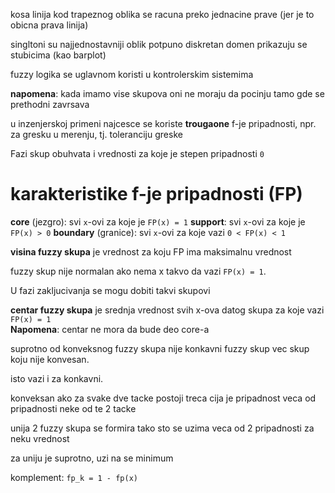 kosa linija kod trapeznog oblika se racuna preko jednacine prave
(jer je to obicna prava linija)

singltoni su najjednostavniji oblik
potpuno diskretan domen
prikazuju se stubicima (kao barplot)

fuzzy logika se uglavnom koristi u kontrolerskim sistemima

**napomena**: kada imamo vise skupova oni ne moraju da pocinju tamo gde se prethodni zavrsava

u inzenjerskoj primeni najcesce se koriste **trougaone** f-je pripadnosti, npr. za gresku u merenju,
tj. toleranciju greske

Fazi skup obuhvata i vrednosti za koje je stepen pripadnosti `0`

# karakteristike f-je pripadnosti (FP)

**core** (jezgro): svi `x`-ovi za koje je `FP(x) = 1`
**support**: svi `x`-ovi za koje je `FP(x) > 0`
**boundary** (granice): svi `x`-ovi za koje vazi `0 < FP(x) < 1`

**visina fuzzy skupa** je vrednost za koju FP ima maksimalnu vrednost 

fuzzy skup nije normalan ako nema x takvo da vazi `FP(x) = 1`.

U fazi zakljucivanja se mogu dobiti takvi skupovi

**centar fuzzy skupa** je srednja vrednost svih x-ova datog skupa za koje vazi `FP(x) = 1`   
**Napomena**: centar ne mora da bude deo core-a

suprotno od konveksnog fuzzy skupa nije konkavni fuzzy skup vec skup koju nije konvesan.

isto vazi i za konkavni.

konveksan ako za svake dve tacke postoji treca cija je pripadnost veca od pripadnosti neke od te 2 tacke

unija 2 fuzzy skupa se formira tako sto se uzima veca od 2 pripadnosti za neku vrednost

za uniju je suprotno, uzi na se minimum

komplement: `fp_k = 1 - fp(x)`
